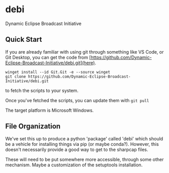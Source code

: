 # debi
Dynamic Eclipse Broadcast Initiative

## Quick Start

If you are already familiar with using git through something like VS Code, or Git Desktop,
you can get the code from [https://github.com/Dynamic-Eclipse-Broadcast-Initiative/debi.git](here).
```
winget install --id Git.Git -e --source winget
git clone https://github.com/Dynamic-Eclipse-Broadcast-Initiative/debi.git
```
to fetch the scripts to your system.

Once you've fetched the scripts, you can update them with `git pull`


The target platform is Microsoft Windows.

## File Organization

We've set this up to produce a python 'package' called 'debi' which should
be a vehicle for installing things via pip (or maybe conda?).  However,
this doesn't necessarily provide a good way to get to the sharpcap files.

These will need to be put somewhere more accessible, through some other
mechanism. Maybe a customization of the setuptools installation.

